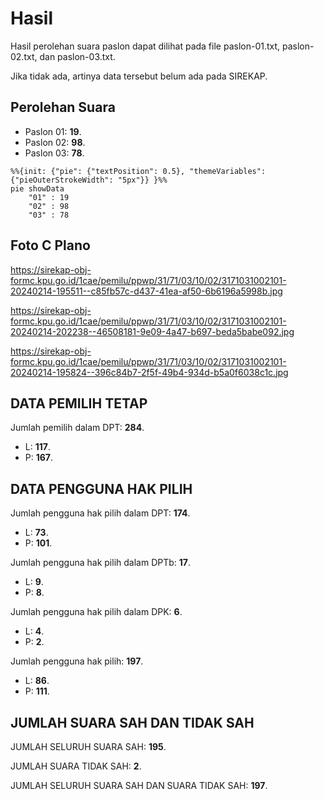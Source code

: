 # Hasil

Hasil perolehan suara paslon dapat dilihat pada file paslon-01.txt, paslon-02.txt, dan paslon-03.txt.

Jika tidak ada, artinya data tersebut belum ada pada SIREKAP.

## Perolehan Suara

 * Paslon 01: **19**.
 * Paslon 02: **98**.
 * Paslon 03: **78**.

```mermaid
%%{init: {"pie": {"textPosition": 0.5}, "themeVariables": {"pieOuterStrokeWidth": "5px"}} }%%
pie showData
    "01" : 19
    "02" : 98
    "03" : 78
```
## Foto C Plano

https://sirekap-obj-formc.kpu.go.id/1cae/pemilu/ppwp/31/71/03/10/02/3171031002101-20240214-195511--c85fb57c-d437-41ea-af50-6b6196a5998b.jpg

https://sirekap-obj-formc.kpu.go.id/1cae/pemilu/ppwp/31/71/03/10/02/3171031002101-20240214-202238--46508181-9e09-4a47-b697-beda5babe092.jpg

https://sirekap-obj-formc.kpu.go.id/1cae/pemilu/ppwp/31/71/03/10/02/3171031002101-20240214-195824--396c84b7-2f5f-49b4-934d-b5a0f6038c1c.jpg

## DATA PEMILIH TETAP

Jumlah pemilih dalam DPT: **284**.
 * L: **117**.
 * P: **167**.

## DATA PENGGUNA HAK PILIH

Jumlah pengguna hak pilih dalam DPT: **174**.
 * L: **73**.
 * P: **101**.

Jumlah pengguna hak pilih dalam DPTb: **17**.
 * L: **9**.
 * P: **8**.

Jumlah pengguna hak pilih dalam DPK: **6**.
 * L: **4**.
 * P: **2**.

Jumlah pengguna hak pilih: **197**.
 * L: **86**.
 * P: **111**.

## JUMLAH SUARA SAH DAN TIDAK SAH

JUMLAH SELURUH SUARA SAH: **195**.

JUMLAH SUARA TIDAK SAH: **2**.

JUMLAH SELURUH SUARA SAH DAN SUARA TIDAK SAH: **197**.
